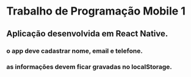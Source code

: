 # Trabalho de Programação Mobile 1

## Aplicação desenvolvida em React Native.
### o app deve cadastrar nome, email e telefone.
### as informações devem ficar gravadas no localStorage.
